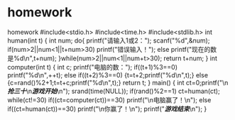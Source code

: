 # homework
homework
#include<stdio.h>
#include<time.h>
#include<stdlib.h>
int human(int t)
{ int num;
do{  printf("请输入1或2：");
     scanf("%d",&num);
	 if(num>2||num<1||t+num>30)
		 printf("错误输入！");
	 else printf("现在的数是%d\n",t+num);
}while(num>2||num<1||num+t>30);
  return t+num;
}
int computer(int t)
{  int c;
printf("电脑的数：");
if((t+1)%3==0) printf("%d\n",++t);
else if((t+2)%3==0) {t=t+2;printf("%d\n",t);}
else {c=rand()%2+1;t=t+c;printf("%d\n",t);}
return t;
}
main()
{ int ct=0;printf("\n*******抢三十*******\n*******游戏开始*******\n");
srand(time(NULL));
if(rand()%2==1) ct=human(ct);
while(ct!=30)
  if((ct=computer(ct))==30)
	  printf("\n电脑赢了！\n");
  else if((ct=human(ct))==30)
	  printf("\n你赢了！\n");
  printf("*******游戏结束*******\n");
}


	
